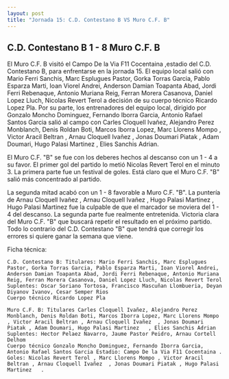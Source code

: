 ```yaml
--- 
layout: post 
title: "Jornada 15: C.D. Contestano B VS Muro C.F. B"
---
```


## C.D. Contestano B 1 - 8 Muro C.F. B

El Muro C.F. B visitó el Campo De la Via F11 Cocentaina   ,estadio del C.D. Contestano B, para enfrentarse en la jornada 15. El equipo local salió con Mario Ferri Sanchis, Marc Esplugues Pastor, Gorka Torras Garcia, Pablo Esparza Marti, Ioan Viorel Andrei, Anderson Damian Toapanta Abad, Jordi Ferri Rebenaque, Antonio Muriana Reig, Ferran Morera Casanova, Daniel Lopez Lluch, Nicolas Revert Terol  a decisión de su cuerpo técnico Ricardo Lopez Pla. Por su parte, los entrenadores del equipo local, dirigido por Gonzalo Moncho Dominguez, Fernando Iborra Garcia, Antonio Rafael Santos Garcia salió al campo con Carles Cloquell Ivañez, Alejandro Perez Monblanch, Denis Roldan Boti, Marcos Iborra Lopez, Marc Llorens Mompo , Victor Aracil Beltran , Arnau Cloquell Ivañez  , Jonas Doumari Piatak , Adam Doumari, Hugo Palasi Martinez   , Elies Sanchis Adrian. 

El Muro C.F. "B" se fue con los deberes hechos al descanso con un 1 - 4 a su favor. El primer gol del partido lo metió Nicolas Revert Terol  en el minuto 3. La primera parte fue un festival de goles. Está claro que el Muro C.F. "B" salió más concentrado al partido. 

La segunda mitad acabó con un 1 - 8 favorable a Muro C.F. "B". La puntería de  Arnau Cloquell Ivañez  , Arnau Cloquell Ivañez  , Hugo Palasi Martinez   , Hugo Palasi Martinez     fue la culpable de que el marcador se moviera del 1 - 4 del descanso. La segunda parte fue realmente entretenida. Victoria clara del Muro C.F. "B" que buscará repetir el resultado en el próximo partido. Todo lo contrario del C.D. Contestano "B" que tendrá que corregir los errores si quiere ganar la semana que viene. 

Ficha técnica: 
    
    C.D. Contestano B: Titulares: Mario Ferri Sanchis, Marc Esplugues Pastor, Gorka Torras Garcia, Pablo Esparza Marti, Ioan Viorel Andrei, Anderson Damian Toapanta Abad, Jordi Ferri Rebenaque, Antonio Muriana Reig, Ferran Morera Casanova, Daniel Lopez Lluch, Nicolas Revert Terol  
    Suplentes: Oscar Soriano Tortosa, Francisco Mascuñan Llombueria, Deyan Diyanov Ivanov, Cesar Semper Rios 
    Cuerpo técnico Ricardo Lopez Pla 
    
    Muro C.F. B: Titulares Carles Cloquell Ivañez, Alejandro Perez Monblanch, Denis Roldan Boti, Marcos Iborra Lopez, Marc Llorens Mompo , Victor Aracil Beltran , Arnau Cloquell Ivañez  , Jonas Doumari Piatak , Adam Doumari, Hugo Palasi Martinez   , Elies Sanchis Adrian
    Suplentes: Hector Pelaez Navarro, Jaume Pastor Peidro, Arnau Cortell Delhom 
    Cuerpo técnico Gonzalo Moncho Dominguez, Fernando Iborra Garcia, Antonio Rafael Santos Garcia Estadio: Campo De la Via F11 Cocentaina . Goles: Nicolas Revert Terol , Marc Llorens Mompo , Victor Aracil Beltran , Arnau Cloquell Ivañez  , Jonas Doumari Piatak , Hugo Palasi Martinez   .  